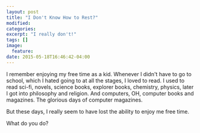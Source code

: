 ```yaml
---
layout: post
title: "I Don't Know How to Rest?"
modified:
categories:
excerpt: "I really don't!"
tags: []
image:
  feature:
date: 2015-05-18T16:46:42-04:00
---
```


I remember enjoying my free time as a kid. Whenever I didn't have to go to school, which I hated going to at all the stages, I loved to read. I used to read sci-fi, novels, science books, explorer books, chemistry, physics, later I got into philosophy and religion. And computers, OH, computer books and magazines. The glorious days of computer magazines.

But these days, I really seem to have lost the ability to enjoy me free time.

What do you do?

